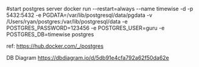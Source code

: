 #start postgres server
docker run --restart=always --name timewise -d -p 5432:5432 -e PGDATA=/var/lib/postgresql/data/pgdata -v /Users/ryan/postgres:/var/lib/postgresql/data -e POSTGRES_PASSWORD=123456 -e POSTGRES_USER=guru -e POSTGRES_DB=timewise postgres

ref: https://hub.docker.com/_/postgres

DB Diagram
https://dbdiagram.io/d/5db91e4cfa792a62f50da62e